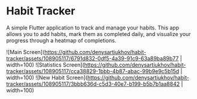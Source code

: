# Habit Tracker

A simple Flutter application to track and manage your habits. This app allows you to add habits, mark them as completed daily, and visualize your progress through a heatmap of completions.

![Main Screen](https://github.com/denysartiukhov/habit-tracker/assets/108905117/6791d832-0df5-4a39-91c9-63a89ba89b77 | width=100)
![Statistics Screen](https://github.com/denysartiukhov/habit-tracker/assets/108905117/cca38829-1bbb-4b87-abac-99b9e9c5b15d | width=100)
![New Habit Screen](https://github.com/denysartiukhov/habit-tracker/assets/108905117/3bbb636d-c5d3-40e7-b199-b5b7b1aa8842 | width=100)